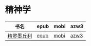 # 精神学

| 书名 | epub | mobi | azw3 |
| --- | --- | --- | --- |
| [精灵墨丘利](http://ct.dalanmei.com/f/31084289-572112272-411c53) | [epub](http://ct.dalanmei.com/f/31084289-572112272-411c53) | [mobi](http://ct.dalanmei.com/f/31084289-571724241-216bd9) | [azw3](http://ct.dalanmei.com/f/31084289-572116163-f0c7f8) |
